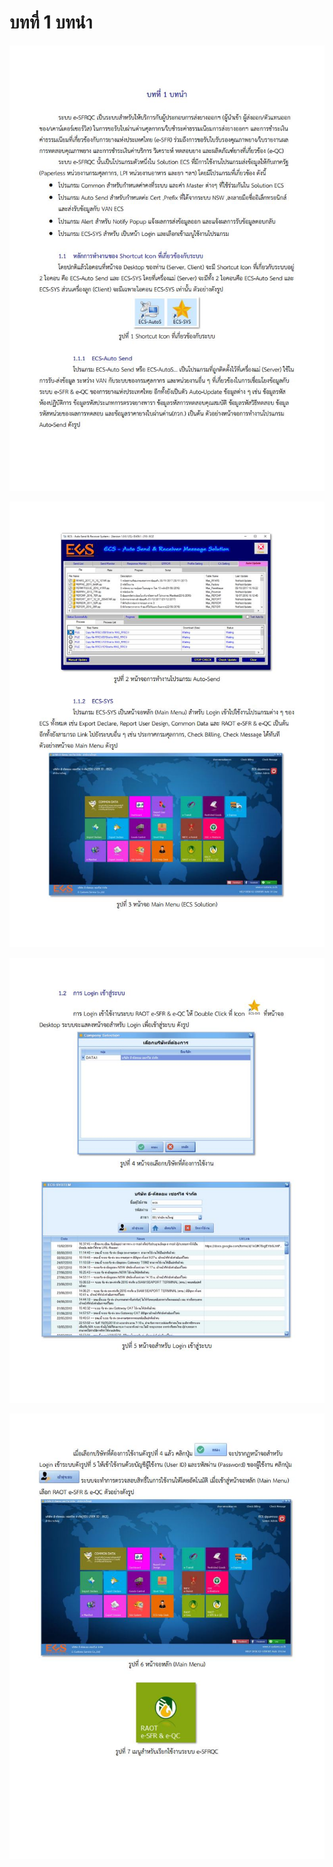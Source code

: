 บทที่ 1 บทนำ
===

![](./img/docsjpg_Page5.jpg)

![](./img/docsjpg_Page6.jpg)

![](./img/docsjpg_Page7.jpg)

![](./img/docsjpg_Page8.jpg)
